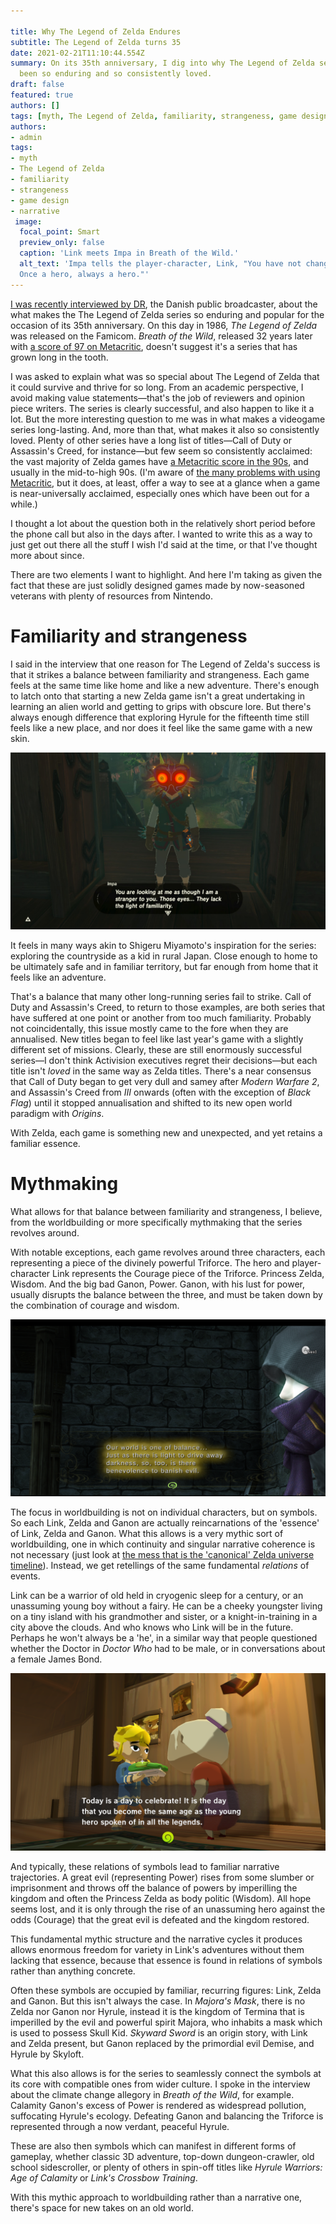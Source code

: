```yaml
---

title: Why The Legend of Zelda Endures
subtitle: The Legend of Zelda turns 35
date: 2021-02-21T11:10:44.554Z
summary: On its 35th anniversary, I dig into why The Legend of Zelda series has
  been so enduring and so consistently loved.
draft: false
featured: true
authors: []
tags: [myth, The Legend of Zelda, familiarity, strangeness, game design, narrative]
authors: 
- admin
tags:
- myth
- The Legend of Zelda
- familiarity
- strangeness
- game design
- narrative
 image:
  focal_point: Smart
  preview_only: false
  caption: 'Link meets Impa in Breath of the Wild.'
  alt_text: 'Impa tells the player-character, Link, "You have not changed a bit.
  Once a hero, always a hero."'
---
```


[I was recently interviewed by DR](https://www.dr.dk/nyheder/kultur/gaming/en-af-de-bedste-nogensinde-derfor-er-legendarisk-spilserie-stadig-et), the Danish public broadcaster, about the what makes the The Legend of Zelda series so enduring and popular for the occasion of its 35th anniversary. On this day in 1986, *The Legend of Zelda* was released on the Famicom. *Breath of the Wild*, released 32 years later with [a score of 97 on Metacritic](https://www.metacritic.com/game/switch/the-legend-of-zelda-breath-of-the-wild), doesn't suggest it's a series that has grown long in the tooth.

I was asked to explain what was so special about The Legend of Zelda that it could survive and thrive for so long. From an academic perspective, I avoid making value statements—that's the job of reviewers and opinion piece writers. The series is clearly successful, and also happen to like it a lot. But the more interesting question to me was in what makes a videogame series long-lasting. And, more than that, what makes it also so consistently loved. Plenty of other series have a long list of titles—Call of Duty or Assassin's Creed, for instance—but few seem so consistently acclaimed: the vast majority of Zelda games have [a Metacritic score in the 90s](https://www.metacritic.com/pictures/legend-of-zelda-games-ranked-worst-to-best), and usually in the mid-to-high 90s. (I'm aware of [the many problems with using Metacritic](https://kotaku.com/metacritic-matters-how-review-scores-hurt-video-games-472462218), but it does, at least, offer a way to see at a glance when a game is near-universally acclaimed, especially ones which have been out for a while.)

I thought a lot about the question both in the relatively short period before the phone call but also in the days after. I wanted to write this as a way to just get out there all the stuff I wish I'd said at the time, or that I've thought more about since.

There are two elements I want to highlight. And here I'm taking as given the fact that these are just solidly designed games made by now-seasoned veterans with plenty of resources from Nintendo.

# Familiarity and strangeness

I said in the interview that one reason for The Legend of Zelda's success is that it strikes a balance between familiarity and strangeness. Each game feels at the same time like home and like a new adventure. There's enough to latch onto that starting a new Zelda game isn't a great undertaking in learning an alien world and getting to grips with obscure lore. But there's always enough difference that exploring Hyrule for the fifteenth time still feels like a new place, and nor does it feel like the same game with a new skin.

![Link in Breath of the Wild faces the camera while Impa (off-screen) tells him "You are looking at me as though I am a stranger to you. Those eyes... They lack the light of familiarity."](2019050511231400-f1c11a22faee3b82f21b330e1b786a39.jpg)

It feels in many ways akin to Shigeru Miyamoto's inspiration for the series: exploring the countryside as a kid in rural Japan. Close enough to home to be ultimately safe and in familiar territory, but far enough from home that it feels like an adventure.

That's a balance that many other long-running series fail to strike. Call of Duty and Assassin's Creed, to return to those examples, are both series that have suffered at one point or another from too much familiarity. Probably not coincidentally, this issue mostly came to the fore when they are annualised. New titles began to feel like last year's game with a slightly different set of missions. Clearly, these are still enormously successful series—I don't think Activision executives regret their decisions—but each title isn't *loved* in the same way as Zelda titles. There's a near consensus that Call of Duty began to get very dull and samey after *Modern Warfare 2*, and Assassin's Creed from *III* onwards (often with the exception of *Black Flag*) until it stopped annualisation and shifted to its new open world paradigm with *Origins*. 

With Zelda, each game is something new and unexpected, and yet retains a familiar essence.

# Mythmaking

What allows for that balance between familiarity and strangeness, I believe, from the worldbuilding or more specifically mythmaking that the series revolves around.

With notable exceptions, each game revolves around three characters, each representing a piece of the divinely powerful Triforce. The hero and player-character Link represents the Courage piece of the Triforce. Princess Zelda, Wisdom. And the big bad Ganon, Power. Ganon, with his lust for power, usually disrupts the balance between the three, and must be taken down by the combination of courage and wisdom.

![A text box in Twilight Princess says "Our world is one of balance... Just as there is light to drive away darkness, so, too, is there benevolence to banish evil."](2019-07-08-2-.png)

The focus in worldbuilding is not on individual characters, but on symbols. So each Link, Zelda and Ganon are actually reincarnations of the 'essence' of Link, Zelda and Ganon. What this allows is a very mythic sort of worldbuilding, one in which continuity and singular narrative coherence is not necessary (just look at [the mess that is the 'canonical' Zelda universe timeline](https://zelda.gamepedia.com/Zelda_Timeline)). Instead, we get retellings of the same fundamental *relations* of events.

Link can be a warrior of old held in cryogenic sleep for a century, or an unassuming young boy without a fairy. He can be a cheeky youngster living on a tiny island with his grandmother and sister, or a knight-in-training in a city above the clouds. And who knows who Link will be in the future. Perhaps he won't always be a 'he', in a similar way that people questioned whether the Doctor in *Doctor Who* had to be male, or in conversations about a female James Bond.

![](2019-08-26-1-.png)

And typically, these relations of symbols lead to familiar narrative trajectories. A great evil (representing Power) rises from some slumber or imprisonment and throws off the balance of powers by imperilling the kingdom and often the Princess Zelda as body politic (Wisdom). All hope seems lost, and it is only through the rise of an unassuming hero against the odds (Courage) that the great evil is defeated and the kingdom restored.

This fundamental mythic structure and the narrative cycles it produces allows enormous freedom for variety in Link's adventures without them lacking that essence, because that essence is found in relations of symbols rather than anything concrete.

Often these symbols are occupied by familiar, recurring figures: Link, Zelda and Ganon. But this isn't always the case. In *Majora's Mask*, there is no Zelda nor Ganon nor Hyrule, instead it is the kingdom of Termina that is imperilled by the evil and powerful spirit Majora, who inhabits a mask which is used to possess Skull Kid. *Skyward Sword* is an origin story, with Link and Zelda present, but Ganon replaced by the primordial evil Demise, and Hyrule by Skyloft.

What this also allows is for the series to seamlessly connect the symbols at its core with compatible ones from wider culture. I spoke in the interview about the climate change allegory in *Breath of the Wild*, for example. Calamity Ganon's excess of Power is rendered as widespread pollution, suffocating Hyrule's ecology. Defeating Ganon and balancing the Triforce is represented through a now verdant, peaceful Hyrule.

These are also then symbols which can manifest in different forms of gameplay, whether classic 3D adventure, top-down dungeon-crawler, old school sidescroller, or plenty of others in spin-off titles like *Hyrule Warriors: Age of Calamity* or *Link's Crossbow Training*.

With this mythic approach to worldbuilding rather than a narrative one, there's space for new takes on an old world.